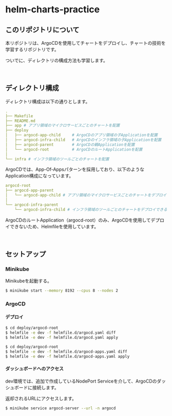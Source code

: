 # helm-charts-practice

## このリポジトリについて

本リポジトリは、ArgoCDを使用してチャートをデプロイし、チャートの技術を学習するリポジトリです。

ついでに、ディレクトリの構成方法も学習します。

<br>

## ディレクトリ構成

ディレクトリ構成は以下の通りとします。

```yaml
.
├── Makefile
├── README.md
├── app # アプリ領域のマイクロサービスごとのチャートを配置
├── deploy
│   ├── argocd-app-child     # ArgoCDのアプリ領域の子Applicationを配置
│   ├── argocd-infra-child   # ArgoCDのインフラ領域の子Applicationを配置
│   ├── argocd-parent        # ArgoCDの親Applicationを配置
│   └── argocd-root          # ArgoCDのルートApplicationを配置
│
└── infra # インフラ領域のツールごとのチャートを配置
```

ArgoCDでは、App-Of-Appsパターンを採用しており、以下のようなApplication構成になっています。

```yaml
argocd-root
├── argocd-app-parent
│   └── argocd-app-child # アプリ領域のマイクロサービスごとのチャートをデプロイできる。
│
└── argocd-infra-parent
    └── argocd-infra-child # インフラ領域のツールごとのチャートをデプロイできる
```

ArgoCDのルートApplication（argocd-root）のみ、ArgoCDを使用してデプロイできないため、Helmfileを使用しています。

<br>

## セットアップ

### Minikube

Minikubeを起動する。

```bash
$ minikube start --memory 8192 --cpus 8 --nodes 2
```

### ArgoCD

#### デプロイ

```bash
$ cd deploy/argocd-root
$ helmfile -e dev -f helmfile.d/argocd.yaml diff
$ helmfile -e dev -f helmfile.d/argocd.yaml apply
```

```bash
$ cd deploy/argocd-root
$ helmfile -e dev -f helmfile.d/argocd-apps.yaml diff
$ helmfile -e dev -f helmfile.d/argocd-apps.yaml apply
```

#### ダッシュボードへのアクセス

dev環境では、追加で作成しているNodePort Serviceを介して、ArgoCDのダッシュボードに接続します。

返却されるURLにアクセスします。

```bash
$ minikube service argocd-server --url -n argocd
```
